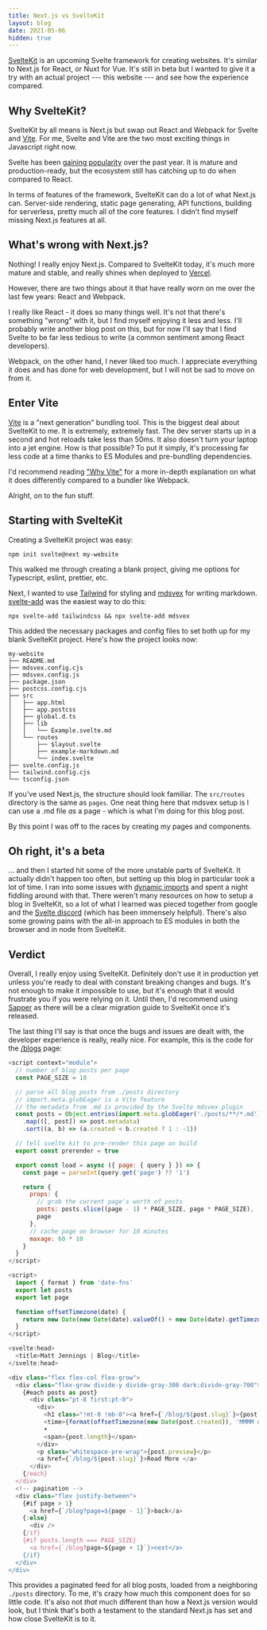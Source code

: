 ```yaml
---
title: Next.js vs SvelteKit
layout: blog
date: 2021-05-06
hidden: true
---
```


[SvelteKit](https://kit.svelte.dev) is an upcoming Svelte framework for creating websites. It's similar to Next.js for React, or Nuxt for Vue. It's still in beta but I wanted to give it a try with an actual project --- this website --- and see how the experience compared.

## Why SvelteKit?

SvelteKit by all means is Next.js but swap out React and Webpack for Svelte and [Vite](https://vitejs.dev). For me, Svelte and Vite are the two most exciting things in Javascript right now.

Svelte has been [gaining popularity](https://www.npmtrends.com/svelte) over the past year. It is mature and production-ready, but the ecosystem still has catching up to do when compared to React.

In terms of features of the framework, SvelteKit can do a lot of what Next.js can. Server-side rendering, static page generating, API functions, building for serverless, pretty much all of the core features. I didn't find myself missing Next.js features at all.

## What's wrong with Next.js?

Nothing! I really enjoy Next.js. Compared to SvelteKit today, it's much more mature and stable, and really shines when deployed to [Vercel](https://vercel.com).

However, there are two things about it that have really worn on me over the last few years: React and Webpack.

I really like React - it does so many things well. It's not that there's something "wrong" with it, but I find myself enjoying it less and less. I'll probably write another blog post on this, but for now I'll say that I find Svelte to be far less tedious to write (a common sentiment among React developers).

Webpack, on the other hand, I never liked too much. I appreciate everything it does and has done for web development, but I will not be sad to move on from it.

## Enter Vite

[Vite](https://vitejs.dev) is a "next generation" bundling tool. This is the biggest deal about SvelteKit to me. It is extremely, extremely fast. The dev server starts up in a second and hot reloads take less than 50ms. It also doesn't turn your laptop into a jet engine. How is that possible? To put it simply, it's processing far less code at a time thanks to ES Modules and pre-bundling dependencies.

I'd recommend reading ["Why Vite"](https://vitejs.dev/guide/why.html) for a more in-depth explanation on what it does differently compared to a bundler like Webpack.

Alright, on to the fun stuff.

## Starting with SvelteKit

Creating a SvelteKit project was easy:

```
npm init svelte@next my-website
```

<!-- ![creating a SvelteKit project](./init-sveltekit.mp4) -->

This walked me through creating a blank project, giving me options for Typescript, eslint, prettier, etc.

Next, I wanted to use [Tailwind](https://tailwindcss.com) for styling and [mdsvex](https://mdsvex.pngwn.io) for writing markdown. [svelte-add](https://github.com/svelte-add/svelte-add) was the easiest way to do this:

```
npx svelte-add tailwindcss && npx svelte-add mdsvex
```

This added the necessary packages and config files to set both up for my blank SvelteKit project. Here's how the project looks now:

```
my-website
├── README.md
├── mdsvex.config.cjs
├── mdsvex.config.js
├── package.json
├── postcss.config.cjs
├── src
│   ├── app.html
│   ├── app.postcss
│   ├── global.d.ts
│   ├── lib
│   │   └── Example.svelte.md
│   └── routes
│       ├── $layout.svelte
│       ├── example-markdown.md
│       └── index.svelte
├── svelte.config.js
├── tailwind.config.cjs
└── tsconfig.json
```

If you've used Next.js, the structure should look familiar. The `src/routes` directory is the same as `pages`. One neat thing here that mdsvex setup is I can use a .md file _as_ a page - which is what I'm doing for this blog post.

By this point I was off to the races by creating my pages and components.

## Oh right, it's a beta

... and then I started hit some of the more unstable parts of SvelteKit. It actually didn't happen too often, but setting up this blog in particular took a lot of time. I ran into some issues with [dynamic imports](https://github.com/sveltejs/kit/issues/1326) and spent a night fiddling around with that. There weren't many resources on how to setup a blog in SvelteKit, so a lot of what I learned was pieced together from google and the [Svelte discord](https://svelte.dev/chat) (which has been immensely helpful). There's also some growing pains with the all-in approach to ES modules in both the browser and in node from SvelteKit.

## Verdict

Overall, I really enjoy using SvelteKit. Definitely don't use it in production yet
unless you're ready to deal with constant breaking changes and bugs. It's not enough to make it impossible to use, but it's enough that it would frustrate you if you were relying on it. Until then, I'd recommend using [Sapper](https://sapper.svelte.dev) as there will be a clear migration guide to SvelteKit once it's released.

The last thing I'll say is that once the bugs and issues are dealt with, the developer experience is really, really nice. For example, this is the code for the [/blogs](/blogs) page:

```js
<script context="module">
  // number of blog posts per page
  const PAGE_SIZE = 10

  // parse all blog posts from ./posts directory
  // import.meta.globEager is a Vite feature
  // the metadata from .md is provided by the Svelte mdsvex plugin
  const posts = Object.entries(import.meta.globEager('./posts/**/*.md'))
    .map(([, post]) => post.metadata)
    .sort((a, b) => (a.created < b.created ? 1 : -1))

  // tell svelte kit to pre-render this page on build
  export const prerender = true

  export const load = async ({ page: { query } }) => {
    const page = parseInt(query.get('page') ?? '1')

    return {
      props: {
        // grab the current page's worth of posts
        posts: posts.slice((page - 1) * PAGE_SIZE, page * PAGE_SIZE),
        page
      },
      // cache page on browser for 10 minutes
      maxage: 60 * 10
    }
  }
</script>

<script>
  import { format } from 'date-fns'
  export let posts
  export let page

  function offsetTimezone(date) {
    return new Date(new Date(date).valueOf() + new Date(date).getTimezoneOffset() * 60 * 1000)
  }
</script>

<svelte:head>
  <title>Matt Jennings | Blog</title>
</svelte:head>

<div class="flex flex-col flex-grow">
  <div class="flex-grow divide-y divide-gray-300 dark:divide-gray-700">
    {#each posts as post}
      <div class="pt-8 first:pt-0">
        <div>
          <h1 class="!mt-0 !mb-0"><a href={`/blog/${post.slug}`}>{post.title}</a></h1>
          <time>{format(offsetTimezone(new Date(post.created)), 'MMMM d, yyyy')}</time>
          •
          <span>{post.length}</span>
        </div>
        <p class="whitespace-pre-wrap">{post.preview}</p>
        <a href={`/blog/${post.slug}`}>Read More </a>
      </div>
    {/each}
  </div>
  <!-- pagination -->
  <div class="flex justify-between">
    {#if page > 1}
      <a href={`/blog?page=${page - 1}`}>back</a>
    {:else}
      <div />
    {/if}
    {#if posts.length === PAGE_SIZE}
      <a href={`/blog?page=${page + 1}`}>next</a>
    {/if}
  </div>
</div>
```

This provides a paginated feed for all blog posts, loaded from a neighboring `./posts` directory. To me, it's crazy how much this component does for so little code. It's also not _that_ much different than how a Next.js version would look, but I think that's both a testament to the standard Next.js has set and how close SvelteKit is to it.
